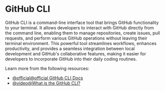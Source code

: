 # GitHub CLI

GitHub CLI is a command-line interface tool that brings GitHub functionality to your terminal. It allows developers to interact with GitHub directly from the command line, enabling them to manage repositories, create issues, pull requests, and perform various GitHub operations without leaving their terminal environment. This powerful tool streamlines workflows, enhances productivity, and provides a seamless integration between local development and GitHub's collaborative features, making it easier for developers to incorporate GitHub into their daily coding routines.

Learn more from the following resources:

- [@official@official GitHub CLI Docs](https://cli.github.com/)
- [@video@What is the GitHub CLI?](https://www.youtube.com/watch?v=uy_PEGgUF4U)

